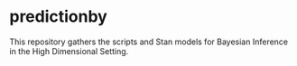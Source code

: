 # predictionby

This repository gathers the scripts and Stan models for Bayesian Inference in the High Dimensional Setting.
